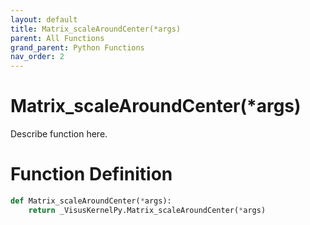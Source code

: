 ```yaml
---
layout: default
title: Matrix_scaleAroundCenter(*args)
parent: All Functions
grand_parent: Python Functions
nav_order: 2
---
```


# Matrix_scaleAroundCenter(*args)

Describe function here.

# Function Definition

```python
def Matrix_scaleAroundCenter(*args):
    return _VisusKernelPy.Matrix_scaleAroundCenter(*args)
```